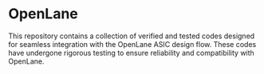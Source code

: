 # OpenLane
This repository contains a collection of verified and tested codes designed for seamless integration with the OpenLane ASIC design flow. These codes have undergone rigorous testing to ensure reliability and compatibility with OpenLane.

